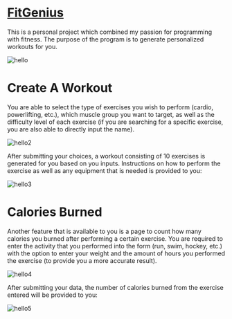 # [FitGenius](https://fitgenius1.netlify.app/)

This is a personal project which combined my passion for programming with fitness. The purpose of the program is to generate personalized workouts for you.

![hello](https://i.imgur.com/FCzKYgN.png)

# Create A Workout

You are able to select the type of exercises you wish to perform (cardio, powerlifting, etc.), which muscle group you want to target, as well as the difficulty level of each exercise (if you are searching for a specific exercise, you are also able to directly input the name).

![hello2](https://i.imgur.com/DNFRhLF.png)

After submitting your choices, a workout consisting of 10 exercises is generated for you based on you inputs. Instructions on how to perform the exercise as well as any equipment that is needed is provided to you:

![hello3](https://i.imgur.com/FcBYcYf.png)

# Calories Burned

Another feature that is available to you is a page to count how many calories you burned after performing a certain exercise. You are required to enter the activity that you performed into the form (run, swim, hockey, etc.) with the option to enter your weight and the amount of hours you performed the exercise (to provide you a more accurate result).

![hello4](https://i.imgur.com/Jk1lBFt.png)

After submitting your data, the number of calories burned from the exercise entered will be provided to you:

![hello5](https://i.imgur.com/mQIFwlS.png)
